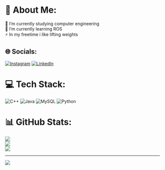 # 💫 About Me:
🔭 I’m currently studying computer engineering<br>🌱 I’m currently learning ROS <br>⚡ In my freetime i like lifting weights


## 🌐 Socials:
[![Instagram](https://img.shields.io/badge/Instagram-%23E4405F.svg?logo=Instagram&logoColor=white)](https://instagram.com/alessandromartinii) [![LinkedIn](https://img.shields.io/badge/LinkedIn-%230077B5.svg?logo=linkedin&logoColor=white)](https://linkedin.com/in/alessandro-martini) 

# 💻 Tech Stack:
![C++](https://img.shields.io/badge/c++-%2300599C.svg?style=for-the-badge&logo=c%2B%2B&logoColor=white) ![Java](https://img.shields.io/badge/java-%23ED8B00.svg?style=for-the-badge&logo=openjdk&logoColor=white) ![MySQL](https://img.shields.io/badge/mysql-4479A1.svg?style=for-the-badge&logo=mysql&logoColor=white) ![Python](https://img.shields.io/badge/python-3670A0?style=for-the-badge&logo=python&logoColor=ffdd54)
# 📊 GitHub Stats:
![](https://github-readme-stats.vercel.app/api?username=Martinioini&theme=dark&hide_border=false&include_all_commits=true&count_private=false)<br/>
![](https://github-readme-streak-stats.herokuapp.com/?user=Martinioini&theme=dark&hide_border=false)<br/>
![](https://github-readme-stats.vercel.app/api/top-langs/?username=Martinioini&theme=dark&hide_border=false&include_all_commits=true&count_private=false&layout=compact)

---
[![](https://visitcount.itsvg.in/api?id=Martinioini&icon=0&color=0)](https://visitcount.itsvg.in)

<!-- Proudly created with GPRM ( https://gprm.itsvg.in ) -->
